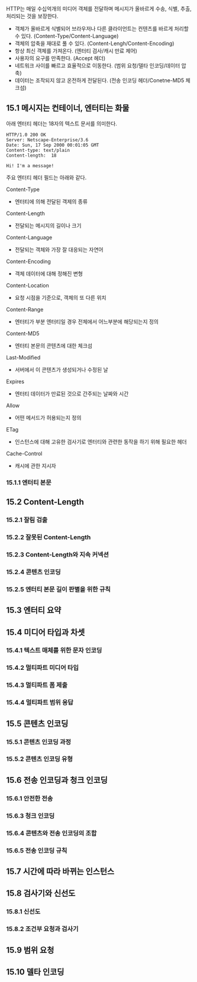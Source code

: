 HTTP는 매일 수십억개의 미디어 객체를 전달하며 메시지가 올바르게 수송, 식별, 추출, 처리되는 것을 보장한다.

- 객체가 올바르게 식별되어 브라우저나 다른 클라이언트는 컨텐츠를 바르게 처리할 수 있다. (Content-Type/Content-Language)
- 객체의 압축을 재대로 풀 수 있다. (Content-Lengh/Content-Encoding)
- 항상 최신 객체를 가져온다. (엔터티 검사/캐시 만료 제어)
- 사용자의 요구를 만족한다. (Accept 헤더)
- 네트워크 사이를 빠르고 효율적으로 이동한다. (범위 요청/델타 인코딩/데이터 압축)
- 데이터는 조작되지 않고 온전하게 전달된다. (전송 인코딩 헤더/Conetne-MD5 체크섬)

## 15.1 메시지는 컨테이너, 엔터티는 화물

아래 엔터티 헤더는 18자의 텍스트 문서를 의미한다.

```HTTP
HTTP/1.0 200 OK
Server: Netscape-Enterprise/3.6
Date: Sun, 17 Sep 2000 00:01:05 GMT
Content-type: text/plain
Content-length:  18

Hi! I'm a message!
```

주요 엔터티 헤더 필드는 아래와 같다.

Content-Type
- 엔터티에 의해 전달된 객제의 종류

Content-Length
- 전달되는 메시지의 길이나 크기

Content-Language
- 전달되는 객체와 가장 잘 대응되는 자연어

Content-Encoding
- 객체 데이터에 대해 정해진 변형

Content-Location
- 요청 시점을 기준으로, 객체의 또 다른 위치

Content-Range
- 엔터티가 부분 엔터티일 경우 전체에서 어느부분에 해당되는지 정의

Content-MD5
- 엔터티 본문의 콘텐츠에 대한 체크섬

Last-Modified
- 서버에서 이 콘텐츠가 생성되거나 수정된 날

Expires
- 엔터티 데이터가 만료된 것으로 간주되는 날짜와 시간

Allow
- 어떤 메서드가 허용되는지 정의

ETag
- 인스턴스에 대해 고유한 검사기로 엔터티와 관련한 동작을 하기 위해 필요한 헤더

Cache-Control
- 캐시에 관한 지시자

### 15.1.1 엔터티 본문

## 15.2 Content-Length

### 15.2.1 잘림 검출

### 15.2.2 잘못된 Content-Length

### 15.2.3 Content-Length와 지속 커넥션

### 15.2.4 콘텐츠 인코딩

### 15.2.5 엔터티 본문 길이 판별을 위한 규칙

## 15.3 엔터티 요약

## 15.4 미디어 타입과 차셋

### 15.4.1 텍스트 매체를 위한 문자 인코딩

### 15.4.2 멀티파트 미디어 타입

### 15.4.3 멀티파트 폼 제출

### 15.4.4 멀티파트 범위 응답

## 15.5 콘텐츠 인코딩

### 15.5.1 콘텐츠 인코딩 과정

### 15.5.2 콘텐츠 인코딩 유형

## 15.6 전송 인코딩과 청크 인코딩

### 15.6.1 안전한 전송

### 15.6.3 청크 인코딩

### 15.6.4 콘텐츠와 전송 인코딩의 조합

### 15.6.5 전송 인코딩 규칙

## 15.7 시간에 따라 바뀌는 인스턴스

## 15.8 검사기와 신선도

### 15.8.1 신선도

### 15.8.2 조건부 요청과 검사기

## 15.9 범위 요청

## 15.10 델타 인코딩